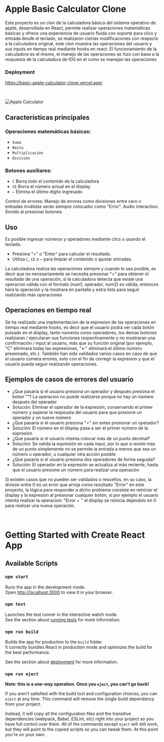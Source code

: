 # Apple Basic Calculator Clone

Este proyecto es un clon de la calculadora básica del sistema operativo de apple, desarrollada en React, permite realizar operaciones matemáticas básicas y ofrece una experiencia de usuario fluida con soporte para clics y entrada desde el teclado, se realizaron ciertas modificaciones con respecto a la calculadora original, este clon muestra las operaciones del usuario y sus inputs en tiempo real mediante hooks en react. El funcionamiento de la calculadora es el mismo, el manejo de las operaciones se hizo con base a la respuesta de la calculadora de IOS en el como se manejan las operaciones

### Deployment
https://basic-apple-calculator-clone.vercel.app/

<br>

![Apple Calculator](src/assets/images/preview/preview-calculadora-operaciones.jpg)

## Características principales

### Operaciones matemáticas básicas:
- `Suma`
- `Resta`
- `Multiplicación`
- `División`

### Botones auxiliares:

- `C` Borra todo el contenido de la calculadora
- `CE` Borra el número actual en el display
- `←` Elimina el último dígito ingresado

Control de errores: Manejo de errores como divisiones entre cero o entradas inválidas serán siempre colocador como "Error".
Audio interactivo: Sonido al presionar botones.

## Uso

Es posible ingresar números y operadores mediante clics o usando el teclado.

- Presiona "=" o "Enter" para calcular el resultado.
- Utiliza `C`, `CE` o `←` para limpiar el contenido o ajustar entradas.

La calculadora realiza las operaciones siempre y cuando le sea posible, es decir que no necesariamente se necesita presionar "=" para obtener el resultado de una operación, si la calculadora detecta que existe una operacion válida con el formato (num1, operador, num2) es válida, entonces hara la operación y la mostrara en pantalla y estra lista para seguir realizando más operaciones

## Operaciones en tiempo real

Se ha realizado una implementacion de la expresion de las operaciones en tiempo real mediante hooks, es decir que el usuario podrá ver cada botón pulsado en el display, tanto números como operadores, los demas botones realizaran / ejecutaran sus funciones respectivamente y no mostraran una confirmación / input al usuario, más que su función original (por ejemplo, "C" eliminará todas las expresiones, "←" eliminará el último número presionado, etc.). También han sido validados varios casos en caso de que el usuario cometa errores, esto con el fin de corregir la expresion y que el usuario pueda seguir realizando operaciones.

## Ejemplos de casos de errores del usuario
- ¿Que pasaría si el usuario presiona un operador y después presiona el boton ""? La operacion no puede realizarse porque no hay un número después del operador
- Solución: Eliminar el operador de la expresión, conservando el primer número y esperar la respeusta del usuario para que presione un operador y un nuevo número
- ¿Que pasaría si el usuario presiona "=" sin antes presionar un operador?
- Solución: El número en el display pasa a ser el primer número de la expresión
- ¿Que pasaría si el usuario intenta colocar más de un punto decimal?
- Solución: Se valida la expresión en cada input, por lo que si existe más de un punto simplemente no se permite la entrada a menos que sea un número u operador, u cualquier otra acción posible
- ¿Que pasaría si el usuario presiona dos operadores de forma seguida?
- Solución: El operador en la expresión se actualiza al más reciente, hasta que el usuario presione un número para realizar una operación

Sí existen casos que no pueden ser validados o resueltos, en su caso, la divisón entre 0 es un error que arroja como resultado "Error" en este proyecto, la lógica para responder a dicho problema consiste en reiniciar el display y la expresion al presionar cualquier botón, si por ejemplo el usuario intenta realizar la operacion: "Error + " el display se reinicia dejandolo en 0 para realizar una nueva operación. 

<br>

# Getting Started with Create React App

## Available Scripts

### `npm start`

Runs the app in the development mode.\
Open [http://localhost:3000](http://localhost:3000) to view it in your browser.

### `npm test`

Launches the test runner in the interactive watch mode.\
See the section about [running tests](https://facebook.github.io/create-react-app/docs/running-tests) for more information.

### `npm run build`

Builds the app for production to the `build` folder.\
It correctly bundles React in production mode and optimizes the build for the best performance.

See the section about [deployment](https://facebook.github.io/create-react-app/docs/deployment) for more information.

### `npm run eject`

**Note: this is a one-way operation. Once you `eject`, you can't go back!**

If you aren't satisfied with the build tool and configuration choices, you can `eject` at any time. This command will remove the single build dependency from your project.

Instead, it will copy all the configuration files and the transitive dependencies (webpack, Babel, ESLint, etc) right into your project so you have full control over them. All of the commands except `eject` will still work, but they will point to the copied scripts so you can tweak them. At this point you're on your own.
